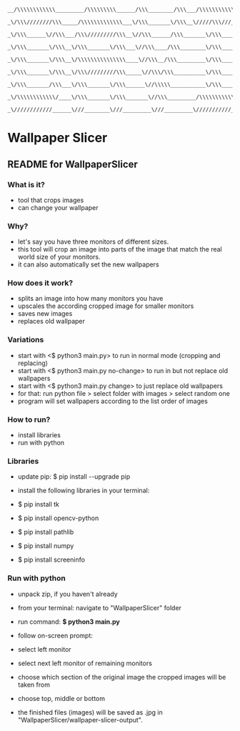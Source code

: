 <pre><code>__/\\\\\\\\\\\\_________/\\\\\\\\\______/\\\________/\\\___/\\\\\\\\\\\___/\\\\\\\\\\\\_____________/\\\________/\\\________
 _\/\\\////////\\\_____/\\\\\\\\\\\\\___\/\\\_______\/\\\__\/////\\\///___\/\\\////////\\\__________\/\\\_______\/\\\________
  _\/\\\______\//\\\___/\\\/////////\\\__\//\\\______/\\\_______\/\\\______\/\\\______\//\\\_________\/\\\_______\/\\\________
   _\/\\\_______\/\\\__\/\\\_______\/\\\___\//\\\____/\\\________\/\\\______\/\\\_______\/\\\_________\/\\\\\\\\\\\\\\\________
    _\/\\\_______\/\\\__\/\\\\\\\\\\\\\\\____\//\\\__/\\\_________\/\\\______\/\\\_______\/\\\_________\/\\\/////////\\\________
     _\/\\\_______\/\\\__\/\\\/////////\\\_____\//\\\/\\\__________\/\\\______\/\\\_______\/\\\_________\/\\\_______\/\\\________
      _\/\\\_______/\\\___\/\\\_______\/\\\______\//\\\\\___________\/\\\______\/\\\_______/\\\__________\/\\\_______\/\\\________
       _\/\\\\\\\\\\\\/____\/\\\_______\/\\\_______\//\\\_________/\\\\\\\\\\\__\/\\\\\\\\\\\\/___________\/\\\_______\/\\\___/\\\_
        _\////////////______\///________\///_________\///_________\///////////___\////////////_____________\///________\///___\///__
</code></pre>

# Wallpaper Slicer

## README for WallpaperSlicer

### What is it?

- tool that crops images
- can change your wallpaper

### Why?

- let's say you have three monitors of different sizes.
- this tool will crop an image into parts of the image that match the real world size of your monitors.
- it can also automatically set the new wallpapers

### How does it work?

- splits an image into how many monitors you have
- upscales the according cropped image for smaller monitors
- saves new images
- replaces old wallpaper

### Variations

- start with <$ python3 main.py> to run in normal mode (cropping and replacing)
- start with <$ python3 main.py no-change> to run in but not replace old wallpapers
- start with <$ python3 main.py change> to just replace old wallpapers
 - for that: run python file > select folder with images > select random one
 - program will set wallpapers according to the list order of images

### How to run?

- install libraries
- run with python

### Libraries

- update pip: $ pip install --upgrade pip
- install the following libraries in your terminal:


- $ pip install tk
- $ pip install opencv-python
- $ pip install pathlib
- $ pip install numpy
- $ pip install screeninfo

### Run with python

- unpack zip, if you haven't already
- from your terminal: navigate to "WallpaperSlicer" folder
- run command: **$ python3 main.py**


- follow on-screen prompt:
 - select left monitor
 - select next left monitor of remaining monitors
- choose which section of the original image the cropped images will be taken from
 - choose top, middle or bottom 

- the finished files (images) will be saved as .jpg in "WallpaperSlicer/wallpaper-slicer-output".
